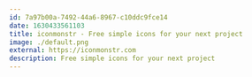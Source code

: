 ```yaml
---
id: 7a97b00a-7492-44a6-8967-c10ddc9fce14
date: 1630433561103
title: iconmonstr - Free simple icons for your next project
image: ./default.png
external: https://iconmonstr.com
description: Free simple icons for your next project
---
```

